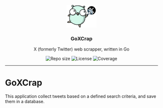 <p align="center">
  <img src="media/goxcrap-logo.png" width="100" alt="Repository logo" />
</p>
<h3 align="center">GoXCrap</h3>
<p align="center">X (formerly Twitter) web scrapper, written in Go<p>
<p align="center">
    <img src="https://img.shields.io/github/repo-size/lhbelfanti/goxcrap?label=Repo%20size" alt="Repo size" />
    <img src="https://img.shields.io/github/license/lhbelfanti/goxcrap?label=License" alt="License" />
    <img src="https://codecov.io/gh/lhbelfanti/goxcrap/graph/badge.svg?token=69LLNMKXRU" alt="Coverage" />
</p>

---

# GoXCrap

This application collect tweets based on a defined search criteria, and save them in a database.